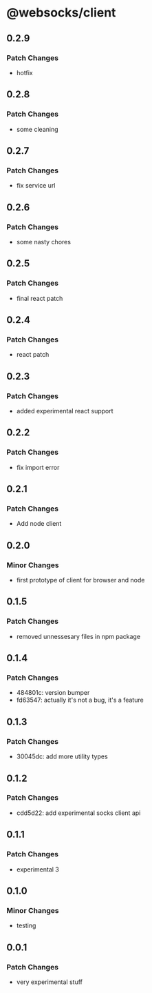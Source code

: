 # @websocks/client

## 0.2.9

### Patch Changes

- hotfix

## 0.2.8

### Patch Changes

- some cleaning

## 0.2.7

### Patch Changes

- fix service url

## 0.2.6

### Patch Changes

- some nasty chores

## 0.2.5

### Patch Changes

- final react patch

## 0.2.4

### Patch Changes

- react patch

## 0.2.3

### Patch Changes

- added experimental react support

## 0.2.2

### Patch Changes

- fix import error

## 0.2.1

### Patch Changes

- Add node client

## 0.2.0

### Minor Changes

- first prototype of client for browser and node

## 0.1.5

### Patch Changes

- removed unnessesary files in npm package

## 0.1.4

### Patch Changes

- 484801c: version bumper
- fd63547: actually it's not a bug, it's a feature

## 0.1.3

### Patch Changes

- 30045dc: add more utility types

## 0.1.2

### Patch Changes

- cdd5d22: add experimental socks client api

## 0.1.1

### Patch Changes

- experimental 3

## 0.1.0

### Minor Changes

- testing

## 0.0.1

### Patch Changes

- very experimental stuff
